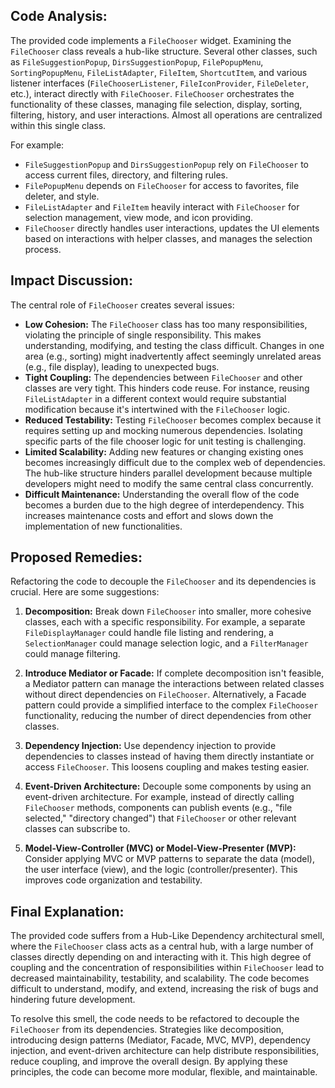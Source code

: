 ## Code Analysis:

The provided code implements a `FileChooser` widget. Examining the `FileChooser` class reveals a hub-like structure. Several other classes, such as `FileSuggestionPopup`, `DirsSuggestionPopup`, `FilePopupMenu`, `SortingPopupMenu`, `FileListAdapter`, `FileItem`, `ShortcutItem`, and various listener interfaces (`FileChooserListener`, `FileIconProvider`, `FileDeleter`, etc.), interact directly with `FileChooser`. `FileChooser` orchestrates the functionality of these classes, managing file selection, display, sorting, filtering, history, and user interactions. Almost all operations are centralized within this single class.

For example:

-   `FileSuggestionPopup` and `DirsSuggestionPopup` rely on `FileChooser` to access current files, directory, and filtering rules.
-   `FilePopupMenu` depends on `FileChooser` for access to favorites, file deleter, and style.
-   `FileListAdapter` and `FileItem` heavily interact with `FileChooser` for selection management, view mode, and icon providing.
-   `FileChooser` directly handles user interactions, updates the UI elements based on interactions with helper classes, and manages the selection process.

## Impact Discussion:

The central role of `FileChooser` creates several issues:

-   **Low Cohesion:** The `FileChooser` class has too many responsibilities, violating the principle of single responsibility. This makes understanding, modifying, and testing the class difficult. Changes in one area (e.g., sorting) might inadvertently affect seemingly unrelated areas (e.g., file display), leading to unexpected bugs.
-   **Tight Coupling:** The dependencies between `FileChooser` and other classes are very tight. This hinders code reuse. For instance, reusing `FileListAdapter` in a different context would require substantial modification because it's intertwined with the `FileChooser` logic.
-   **Reduced Testability:** Testing `FileChooser` becomes complex because it requires setting up and mocking numerous dependencies. Isolating specific parts of the file chooser logic for unit testing is challenging.
-   **Limited Scalability:** Adding new features or changing existing ones becomes increasingly difficult due to the complex web of dependencies. The hub-like structure hinders parallel development because multiple developers might need to modify the same central class concurrently.
-   **Difficult Maintenance:** Understanding the overall flow of the code becomes a burden due to the high degree of interdependency. This increases maintenance costs and effort and slows down the implementation of new functionalities.

## Proposed Remedies:

Refactoring the code to decouple the `FileChooser` and its dependencies is crucial. Here are some suggestions:

1. **Decomposition:** Break down `FileChooser` into smaller, more cohesive classes, each with a specific responsibility. For example, a separate `FileDisplayManager` could handle file listing and rendering, a `SelectionManager` could manage selection logic, and a `FilterManager` could manage filtering.

2. **Introduce Mediator or Facade:** If complete decomposition isn't feasible, a Mediator pattern can manage the interactions between related classes without direct dependencies on `FileChooser`. Alternatively, a Facade pattern could provide a simplified interface to the complex `FileChooser` functionality, reducing the number of direct dependencies from other classes.

3. **Dependency Injection:** Use dependency injection to provide dependencies to classes instead of having them directly instantiate or access `FileChooser`. This loosens coupling and makes testing easier.

4. **Event-Driven Architecture:** Decouple some components by using an event-driven architecture. For example, instead of directly calling `FileChooser` methods, components can publish events (e.g., "file selected," "directory changed") that `FileChooser` or other relevant classes can subscribe to.

5. **Model-View-Controller (MVC) or Model-View-Presenter (MVP):** Consider applying MVC or MVP patterns to separate the data (model), the user interface (view), and the logic (controller/presenter). This improves code organization and testability.

## Final Explanation:

The provided code suffers from a Hub-Like Dependency architectural smell, where the `FileChooser` class acts as a central hub, with a large number of classes directly depending on and interacting with it. This high degree of coupling and the concentration of responsibilities within `FileChooser` lead to decreased maintainability, testability, and scalability. The code becomes difficult to understand, modify, and extend, increasing the risk of bugs and hindering future development.

To resolve this smell, the code needs to be refactored to decouple the `FileChooser` from its dependencies. Strategies like decomposition, introducing design patterns (Mediator, Facade, MVC, MVP), dependency injection, and event-driven architecture can help distribute responsibilities, reduce coupling, and improve the overall design. By applying these principles, the code can become more modular, flexible, and maintainable.
